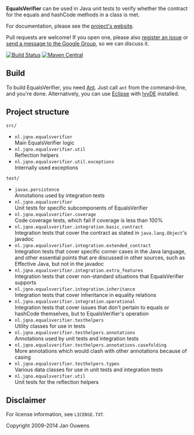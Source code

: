 **EqualsVerifier** can be used in Java unit tests to verify whether the contract for the equals and hashCode methods in a class is met.

For documentation, please see the [project's website](http://www.jqno.nl/equalsverifier).

Pull requests are welcome! If you open one, please also [register an issue](https://code.google.com/p/equalsverifier/issues/list) or [send a message to the Google Group](https://groups.google.com/forum/?fromgroups#!forum/equalsverifier), so we can discuss it.

[![Build Status](https://travis-ci.org/jqno/equalsverifier.png)](https://travis-ci.org/jqno/equalsverifier)
[![Maven Central](https://maven-badges.herokuapp.com/maven-central/nl.jqno.equalsverifier/equalsverifier/badge.png)](https://maven-badges.herokuapp.com/maven-central/nl.jqno.equalsverifier/equalsverifier/)


Build
---

To build EqualsVerifier, you need [Ant](http://ant.apache.org/). Just call `ant` from the command-line, and you're done. Alternatively, you can use [Eclipse](https://www.eclipse.org/) with [IvyDE](http://ant.apache.org/ivy/ivyde/) installed.


Project structure
---

`src/`

* `nl.jqno.equalsverifier`  
  Main EqualsVerifier logic
* `nl.jqno.equalsverifier.util`  
  Reflection helpers
* `nl.jqno.equalsverifier.util.exceptions`  
  Internally used exceptions

`test/`

* `javax.persistence`  
  Annotations used by integration tests
* `nl.jqno.equalsverifier`  
  Unit tests for specific subcomponents of EqualsVerifier
* `nl.jqno.equalsverifier.coverage`  
  Code coverage tests, which fail if coverage is less than 100%
* `nl.jqno.equalsverifier.integration.basic_contract`  
  Integration tests that cover the contract as stated in `java.lang.Object`'s javadoc
* `nl.jqno.equalsverifier.integration.extended_contract`  
  Integration tests that cover specific corner cases in the Java language, and other essential points that are discussed in other sources, such as Effective Java, but not in the javadoc
* `nl.jqno.equalsverifier.integration.extra_features`  
  Integration tests that cover non-standard situations that EqualsVerifier supports
* `nl.jqno.equalsverifier.integration.inheritance`  
  Integration tests that cover inheritance in equality relations
* `nl.jqno.equalsverifier.integration.operational`  
  Integration tests that cover issues that don't pertain to equals or hashCode themselves, but to EqualsVerifier's operation
* `nl.jqno.equalsverifier.testhelpers`  
  Utility classes for use in tests
* `nl.jqno.equalsverifier.testhelpers.annotations`  
  Annotations used by unit tests and integration tests
* `nl.jqno.equalsverifier.testhelpers.annotations.casefolding`  
  More annotations which would clash with other annotations because of casing
* `nl.jqno.equalsverifier.testhelpers.types`  
   Various data classes for use in unit tests and integration tests
* `nl.jqno.equalsverifier.util`  
  Unit tests for the reflection helpers


Disclaimer
---

For license information, see `LICENSE.TXT`.

Copyright 2009-2014 Jan Ouwens
